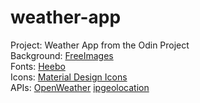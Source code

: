 # weather-app
Project: Weather App from the Odin Project <br>
Background: [FreeImages](https://www.freeimages.com/) <br>
Fonts: [Heebo](https://fonts.google.com/specimen/Heebo) <br>
Icons: [Material Design Icons](https://materialdesignicons.com/) <br>
APIs: [OpenWeather](https://openweathermap.org/) [ipgeolocation](https://ipgeolocation.io/documentation/timezone-api.html)
